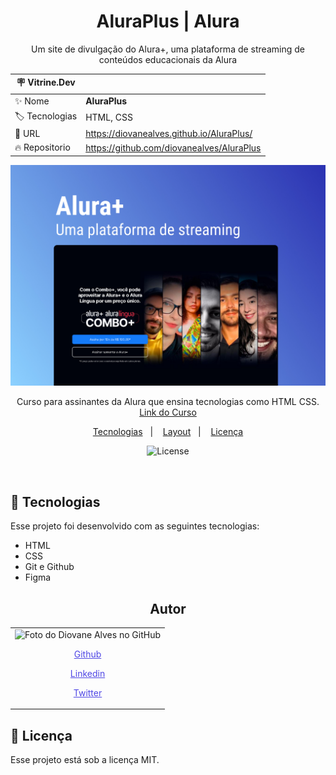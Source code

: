 <h1 align="center"> AluraPlus | Alura</h1>

<p align="center">Um site de divulgação do Alura+, uma plataforma de streaming de conteúdos educacionais  da Alura</p>

| :placard: Vitrine.Dev |                                           |
| --------------------- | ----------------------------------------- |
| :sparkles: Nome       | **AluraPlus**                             |
| :label: Tecnologias   | HTML, CSS                                 |
| :rocket: URL          | https://diovanealves.github.io/AluraPlus/ |
| :fire: Repositorio    | https://github.com/diovanealves/AluraPlus |

![](./src/assets/preview.jpg#vitrinedev)

<p align="center">
Curso para assinantes da Alura que ensina tecnologias como HTML CSS. <br/>
<a href="https://www.alura.com.br/curso-online-html-css-praticando-html-css" alt="Link aonde esta disponibilizado para assinantes da Alura o curso de HTML e CSS">Link do Curso</a>
</p>

<p align="center">
  <a href="#-tecnologias">Tecnologias</a>&nbsp;&nbsp;&nbsp;|&nbsp;&nbsp;&nbsp;
  <a href="#-layout">Layout</a>&nbsp;&nbsp;&nbsp;|&nbsp;&nbsp;&nbsp;
  <a href="#memo-licença">Licença</a>
</p>

<p align="center">
  <img alt="License" src="https://img.shields.io/static/v1?label=license&message=MIT&color=49AA26&labelColor=000000">
</p>

<br>

## 🚀 Tecnologias

Esse projeto foi desenvolvido com as seguintes tecnologias:

- HTML
- CSS
- Git e Github
- Figma

<h2 align="center">Autor</h2>
<table>
  <tr>
    <td>
        <img src="https://avatars.githubusercontent.com/u/87160050?v=4" width="100px;" alt="Foto do Diovane Alves no GitHub"/>
            <a href="https://github.com/diovanealves" style="color:#4f46e5" align="center">
                <p>Github</p>
            </a>
            <a href="https://www.linkedin.com/in/diovane-alves-de-oliveira-5320a0217/" style="color:#4f46e5" align="center">
                <p>Linkedin</p>
            </a>
            <a href="https://twitter.com/deluxyfps" style="color:#4f46e5" align="center">
                <p>Twitter</p>
            </a>
    </td>
  </tr>
</table>

## 📝 Licença

Esse projeto está sob a licença MIT.
